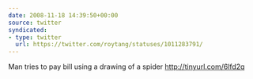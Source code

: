 ```yaml
---
date: 2008-11-18 14:39:50+00:00
source: twitter
syndicated:
- type: twitter
  url: https://twitter.com/roytang/statuses/1011283791/
---
```


Man tries to pay bill using a drawing of a spider http://tinyurl.com/6lfd2q